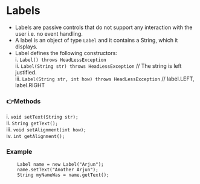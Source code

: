 # Labels
- Labels are passive controls that do not support any interaction with the user i.e. no event handling.
- A label is an object of type ```Label``` and it contains a String, which it displays.
- Label defines the following constructors:  
i. ```Label() throws HeadLessException```  
ii. ```Label(String str) throws HeadLessException``` // The string is left justified.  
iii. ```Label(String str, int how) throws HeadLessException``` // label.LEFT, label.RIGHT  

### 👉Methods
i. ```void setText(String str);```  
ii. ```String getText();```  
iii. ```void setAlignment(int how);```  
iv. ```int getAlignment();``` 

### Example 

        Label name = new Label("Arjun");
        name.setText("Another Arjun");
        String myNameWas = name.getText();


